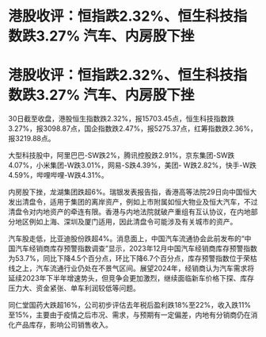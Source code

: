 # 港股收评：恒指跌2.32%、恒生科技指数跌3.27% 汽车、内房股下挫

# 港股收评：恒指跌2.32%、恒生科技指数跌3.27% 汽车、内房股下挫

30日截至收盘，港股恒生指数跌2.32%，报15703.45点，恒生科技指数跌3.27%，报3098.87点，国企指数跌2.47%，报5275.37点，红筹指数跌2.36%，报3219.88点。

大型科技股中，阿里巴巴-SW跌2%，腾讯控股跌2.91%，京东集团-SW跌4.07%，小米集团-W跌3.01%，网易-S跌4.39%，美团-
W跌2.82%，快手-W跌4.59%，哔哩哔哩-W跌4.31%。

内房股下挫，龙湖集团跌超6%。瑞银发表报告指，香港高等法院29日向中国恒大发出清盘令，适用于集团的离岸资产，例如上市附属如恒大物业及恒大汽车，不过清盘令对内地资产的牵连有限。香港与内地法院就破产重组有互认协议，在内地部分地区例如上海、深圳及厦门适用，因此清盘令可能涉及有关城市的资产。

汽车股走低，比亚迪股份跌超4%。消息面上，中国汽车流通协会此前发布的“中国汽车经销商库存预警指数调查”显示，2023年12月中国汽车经销商库存预警指数为53.7%，同比下降4.5个百分点，环比下降6.7个百分点，库存预警指数位于荣枯线之上，汽车流通行业仍处在不景气区间。展望2024年，经销商认为汽车需求将延续2023年下半年增速势头，但竞争会更加激烈，继续面临新车价格下探、库存压力大、资金紧张、单车利润较低等问题。

同仁堂国药大跌超16%，公司初步评估去年税后盈利跌18%至22%，收入跌11%至15%，主要由于疫情之后市况、需求，与预期有一定偏差，内地有分销商仍在消化产品库存，影响公司销售收入。

